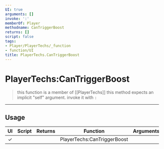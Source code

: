 ```yaml
---
UI: true
arguments: []
invoke: ':'
memberOf: Player
methodname: CanTriggerBoost
returns: []
script: false
tags:
- Player/PlayerTechs/_function
- function/UI
title: PlayerTechs.CanTriggerBoost
---
```

# PlayerTechs:CanTriggerBoost
> this function is a member of [[PlayerTechs]]
> this method expects an implicit "self" argument. invoke it with `:`
-----
## Usage
|  UI | Script | Returns | Function | Arguments |
|:---:|:------:|-------:|:--------:|:---------|
|✓| ||PlayerTechs:CanTriggerBoost||
